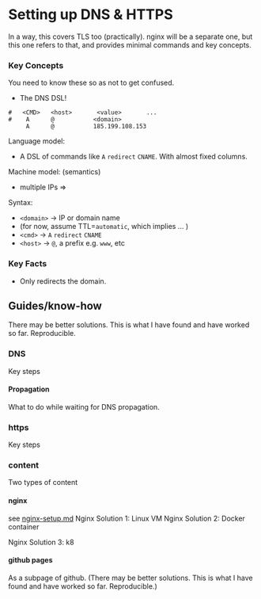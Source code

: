 # Setting up DNS & HTTPS

In a way, this covers TLS too (practically).
nginx will be a separate one, but this one refers to that, and provides minimal commands and key concepts.

### Key Concepts
You need to know these so as not to get confused.

* The DNS DSL!
```dns
#   <CMD>   <host>       <value>       ...
#    A      @           <domain>
     A      @           185.199.108.153
```
Language model:
* A DSL of commands like `A` `redirect` `CNAME`. With almost fixed columns.

Machine model: (semantics)
* multiple IPs =>

Syntax:
* `<domain>` → IP or domain name
* (for now, assume TTL=`automatic`, which implies ... )
* `<cmd>` →  `A` `redirect` `CNAME`
* `<host>` →  `@`, a prefix e.g. `www`, etc


### Key Facts
* Only redirects the domain.


## Guides/know-how
There may be better solutions. This is what I have found and have worked so far. Reproducible.

### DNS
Key steps

#### Propagation
What to do while waiting for DNS propagation.

### https
Key steps

### content
Two types of content
#### nginx
see [nginx-setup.md](./nginx-setup.md)
Nginx Solution 1: Linux VM
Nginx Solution 2: Docker container

Nginx Solution 3: k8

#### github pages
As a subpage of github. (There may be better solutions. This is what I have found and have worked so far. Reproducible.)

